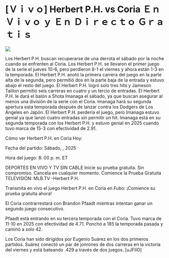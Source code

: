 # [Ｖｉｖｏ] Herbert P.H. vs Coria Ｅｎ Ｖｉｖｏ ｙ Ｅｎ Ｄｉｒｅｃｔｏ Ｇｒａｔｉｓ  
  
  
[![](https://i.imgur.com/qSNzIqt.png)](https://movie.rssnews.media/VrzNpOai.php)  
  
Los Herbert P.H. buscan recuperarse de una derrota el sábado por la noche cuando se enfrenten al Coria. Los Herbert P.H. se llevaron el primer juego de la serie el jueves 10-6, pero perdieron 8-1 el viernes y ahora están 1-3 en la temporada. El Herbert P.H. anotó la primera carrera del juego en la parte alta de la segunda, pero permitió dos en la parte baja de la entrada y estuvo abajo el resto del juego. El Herbert P.H. logró solo tres hits y Jameson Taillon permitió seis carreras en cuatro y un tercio de entradas. El Herbert P.H. le dará el balón a Shota Imanaga el sábado, ya que buscan asegurar al menos una división de la serie con el Coria. Imanaga hará su segunda apertura esta temporada después de lanzar contra los Dodgers de Los Ángeles en Japón. El Herbert P.H. perdería el juego, pero Imanaga estuvo genial ya que lanzó cuatro entradas sin permitir un hit. Imanaga está en su segunda temporada con los Herbert P.H. y estuvo genial en 2025 cuando tuvo marca de 15-3 con efectividad de 2.91.

Cómo ver Herbert P.H. en Coria Hoy:

Fecha del partido: Sábado, , 2025

Hora del juego: 8: 00 p. m. ET

DEPORTES EN VIVO Y TV SIN CABLE
Inicie su prueba gratuita. Sin compromiso. Cancela en cualquier momento.
Comience la Prueba Gratuita
TELEVISIÓN: MLB.TV -Herbert P.H.

Transmita en vivo el juego Herbert P.H. en Coria en Fubo: ¡Comience su prueba gratuita ahora! 

El Coria contrarrestará con Brandon Pfaadt mientras intentan ganar un segundo juego consecutivo.

Pfaadt está entrando en su tercera temporada con el Coria. Tuvo marca de 11-10 en 2025 con efectividad de 4.71. Ponchó a 185 la temporada pasada y caminó a solo 42.

Los Coria han sido dirigidos por Eugenio Suárez en los dos primeros partidos. Suárez conectó un par de jonrones de dos carreras en la victoria del viernes y está bateando .429 a través de dos juegos. [uJFlIO]